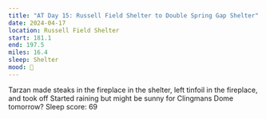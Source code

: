 ```yaml
---
title: "AT Day 15: Russell Field Shelter to Double Spring Gap Shelter"
date: 2024-04-17
location: Russell Field Shelter
start: 181.1
end: 197.5
miles: 16.4
sleep: Shelter
mood: 🙂
---
```

Tarzan made steaks in the fireplace in the shelter, left tinfoil in the fireplace, and took off
Started raining but might be sunny for Clingmans Dome tomorrow?
Sleep score: 69